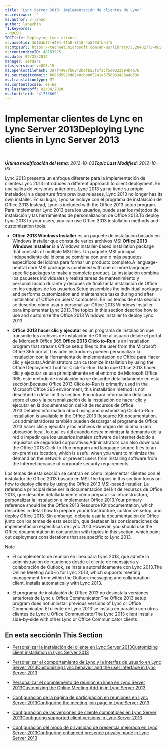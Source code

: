 ```yaml
---
title: 'Lync Server 2013: implementación de clientes de Lync'
ms.reviewer: ''
ms.author: v-lanac
author: lanachin
f1.keywords:
- NOCSH
TOCTitle: Deploying Lync clients
ms:assetid: 3d10abf2-d484-4fa0-8f10-4a5f9dfba4f5
ms:mtpsurl: https://technet.microsoft.com/en-us/library/JJ204827(v=OCS.15)
ms:contentKeyID: 48183925
ms.date: 07/23/2014
manager: serdars
mtps_version: v=OCS.15
ms.openlocfilehash: 3d7f4497fb6842befba3f5facf5de023b94b4a76
ms.sourcegitcommit: b693d5923d6240cbb865241a5750963423a4b33e
ms.translationtype: MT
ms.contentlocale: es-ES
ms.lasthandoff: 02/04/2020
ms.locfileid: "41733609"
---
```

<div data-xmlns="http://www.w3.org/1999/xhtml">

<div class="topic" data-xmlns="http://www.w3.org/1999/xhtml" data-msxsl="urn:schemas-microsoft-com:xslt" data-cs="http://msdn.microsoft.com/en-us/">

<div data-asp="http://msdn2.microsoft.com/asp">

# <a name="deploying-lync-clients-in-lync-server-2013"></a><span data-ttu-id="2656a-102">Implementar clientes de Lync en Lync Server 2013</span><span class="sxs-lookup"><span data-stu-id="2656a-102">Deploying Lync clients in Lync Server 2013</span></span>

</div>

<div id="mainSection">

<div id="mainBody">

<span> </span>

<span data-ttu-id="2656a-103">_**Última modificación del tema:** 2012-10-03_</span><span class="sxs-lookup"><span data-stu-id="2656a-103">_**Topic Last Modified:** 2012-10-03_</span></span>

<span data-ttu-id="2656a-104">Lync 2013 presenta un enfoque diferente para la implementación de clientes.</span><span class="sxs-lookup"><span data-stu-id="2656a-104">Lync 2013 introduces a different approach to client deployment.</span></span> <span data-ttu-id="2656a-105">En una salida de versiones anteriores, Lync 2013 ya no tiene su propio instalador.</span><span class="sxs-lookup"><span data-stu-id="2656a-105">In a departure from previous releases, Lync 2013 no longer has its own installer.</span></span> <span data-ttu-id="2656a-106">En su lugar, Lync se incluye con el programa de instalación de Office 2013.</span><span class="sxs-lookup"><span data-stu-id="2656a-106">Instead, Lync is included with the Office 2013 setup program.</span></span> <span data-ttu-id="2656a-107">Para implementar Lync 2013 para los usuarios, puede usar los métodos de instalación y las herramientas de personalización de Office 2013.</span><span class="sxs-lookup"><span data-stu-id="2656a-107">To deploy Lync 2013 to your users, you can use Office 2013 installation methods and customization tools.</span></span>

  - <span data-ttu-id="2656a-108">**Office 2013 Windows Installer** es un paquete de instalación basado en Windows Installer que consta de varios archivos MSI.</span><span class="sxs-lookup"><span data-stu-id="2656a-108">**Office 2013 Windows Installer** is a Windows Installer-based installation package that consists of multiple MSI files.</span></span> <span data-ttu-id="2656a-109">Un paquete MSI principal independiente del idioma se combina con uno o más paquetes específicos del idioma para formar un producto completo.</span><span class="sxs-lookup"><span data-stu-id="2656a-109">A language-neutral core MSI package is combined with one or more language-specific packages to make a complete product.</span></span> <span data-ttu-id="2656a-110">La instalación combina los paquetes individuales y realiza tareas de mantenimiento y personalización durante y después de finalizar la instalación de Office en los equipos de los usuarios.</span><span class="sxs-lookup"><span data-stu-id="2656a-110">Setup assembles the individual packages and performs customization and maintenance tasks during and after installation of Office on users' computers.</span></span> <span data-ttu-id="2656a-111">En los temas de esta sección se describe cómo usar y personalizar Office 2013 Windows Installer para implementar Lync 2013.</span><span class="sxs-lookup"><span data-stu-id="2656a-111">The topics in this section describe how to use and customize the Office 2013 Windows Installer to deploy Lync 2013.</span></span>

  - <span data-ttu-id="2656a-112">**Office 2013 hacer clic y ejecutar** es un programa de instalación que transmite los archivos de instalación de Office al usuario desde el portal de Microsoft Office 365.</span><span class="sxs-lookup"><span data-stu-id="2656a-112">**Office 2013 Click-to-Run** is an installation program that streams Office setup files to the user from the Microsoft Office 365 portal.</span></span> <span data-ttu-id="2656a-113">Los administradores pueden personalizar la instalación con la Herramienta de implementación de Office para Hacer clic y ejecutar.</span><span class="sxs-lookup"><span data-stu-id="2656a-113">Administrators can customize installation by using the Office Deployment Tool for Click-to-Run.</span></span> <span data-ttu-id="2656a-114">Dado que Office 2013 hacer clic y ejecutar se usa principalmente en el entorno de Microsoft Office 365, este método de instalación no se describe detalladamente en esta sección.</span><span class="sxs-lookup"><span data-stu-id="2656a-114">Because Office 2013 Click-to-Run is primarily used in the Microsoft Office 365 environment, this installation method is not described in detail in this section.</span></span> <span data-ttu-id="2656a-115">Encontrará información detallada sobre el uso y la personalización de la instalación de hacer clic y ejecutar en la documentación del kit de recursos de Office 2013.</span><span class="sxs-lookup"><span data-stu-id="2656a-115">Detailed information about using and customizing Click-to-Run installation is available in the Office 2013 Resource Kit documentation.</span></span> <span data-ttu-id="2656a-116">Los administradores también pueden descargar el programa de Office 2013 hacer clic y ejecutar y los archivos de origen del idioma a una ubicación local, lo cual es útil cuando desea minimizar la demanda de la red o impedir que los usuarios instalen software de Internet debido a requisitos de seguridad corporativas.</span><span class="sxs-lookup"><span data-stu-id="2656a-116">Administrators can also download the Office 2013 Click-to-Run program and language source files to an on-premises location, which is useful when you want to minimize the demand on the network or prevent users from installing software from the Internet because of corporate security requirements.</span></span>

<span data-ttu-id="2656a-117">Los temas de esta sección se centran en cómo implementar clientes con el instalador de Office 2013 basado en MSI.</span><span class="sxs-lookup"><span data-stu-id="2656a-117">The topics in this section focus on how to deploy clients by using the Office 2013 MSI-based installer.</span></span> <span data-ttu-id="2656a-118">La referencia principal debe ser la documentación del kit de recursos de Office 2013, que describe detalladamente cómo preparar su infraestructura, personalizar la instalación e implementar Office 2013.</span><span class="sxs-lookup"><span data-stu-id="2656a-118">Your primary reference should be the Office 2013 Resource Kit documentation, which describes in detail how to prepare your infrastructure, customize setup, and deploy Office 2013.</span></span> <span data-ttu-id="2656a-119">Sin embargo, debería usar la documentación de Office junto con los temas de esta sección, que destacan las consideraciones de implementación específicas de Lync 2013.</span><span class="sxs-lookup"><span data-stu-id="2656a-119">However, you should use the Office documentation in conjunction with topics in this section, which point out deployment considerations that are specific to Lync 2013.</span></span>

<div>


> [!NOTE]  
> <UL>
> <LI>
> <P><span data-ttu-id="2656a-120">El complemento de reunión en línea para Lync 2013, que admite la administración de reuniones desde el cliente de mensajería y colaboración de Outlook, se instala automáticamente con Lync 2013.</span><span class="sxs-lookup"><span data-stu-id="2656a-120">The Online Meeting Add-in for Lync 2013, which supports meeting management from within the Outlook messaging and collaboration client, installs automatically with Lync 2013.</span></span></P>
> <LI>
> <P><span data-ttu-id="2656a-121">El programa de instalación de Office 2013 no desinstala versiones anteriores de Lync u Office Communicator.</span><span class="sxs-lookup"><span data-stu-id="2656a-121">The Office 2013 setup program does not uninstall previous versions of Lync or Office Communicator.</span></span> <span data-ttu-id="2656a-122">El cliente de Lync 2013 se instala en paralelo con otros clientes de Lync u Office Communicator</span><span class="sxs-lookup"><span data-stu-id="2656a-122">The Lync 2013 client installs side-by-side with other Lync or Office Communicator clients</span></span></P></LI></UL>



</div>

<div>

## <a name="in-this-section"></a><span data-ttu-id="2656a-123">En esta sección</span><span class="sxs-lookup"><span data-stu-id="2656a-123">In This Section</span></span>

  - [<span data-ttu-id="2656a-124">Personalizar la instalación del cliente en Lync Server 2013</span><span class="sxs-lookup"><span data-stu-id="2656a-124">Customizing client installation in Lync Server 2013</span></span>](lync-server-2013-customizing-client-installation.md)

  - [<span data-ttu-id="2656a-125">Personalizar el comportamiento de Lync y la interfaz de usuario en Lync Server 2013</span><span class="sxs-lookup"><span data-stu-id="2656a-125">Customizing Lync behavior and the user interface in Lync Server 2013</span></span>](lync-server-2013-customizing-lync-behavior-and-the-user-interface.md)

  - [<span data-ttu-id="2656a-126">Personalizar el complemento de reunión en línea en Lync Server 2013</span><span class="sxs-lookup"><span data-stu-id="2656a-126">Customizing the Online Meeting Add-in in Lync Server 2013</span></span>](lync-server-2013-customizing-the-online-meeting-add-in.md)

  - [<span data-ttu-id="2656a-127">Configuración de la página de participación en reuniones en Lync Server 2013</span><span class="sxs-lookup"><span data-stu-id="2656a-127">Configuring the meeting join page in Lync Server 2013</span></span>](lync-server-2013-configuring-the-meeting-join-page.md)

  - [<span data-ttu-id="2656a-128">Configuración de las versiones de cliente compatibles en Lync Server 2013</span><span class="sxs-lookup"><span data-stu-id="2656a-128">Configuring supported client versions in Lync Server 2013</span></span>](lync-server-2013-configuring-supported-client-versions.md)

  - [<span data-ttu-id="2656a-129">Configuración del modo de privacidad de presencia mejorada en Lync Server 2013</span><span class="sxs-lookup"><span data-stu-id="2656a-129">Configuring enhanced presence privacy mode in Lync Server 2013</span></span>](lync-server-2013-configuring-enhanced-presence-privacy-mode.md)

</div>

</div>

<span> </span>

</div>

</div>

</div>

